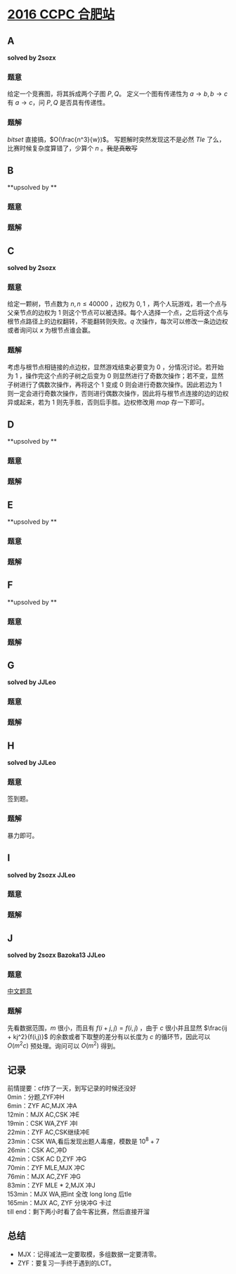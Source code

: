 # [2016 CCPC 合肥站](https://vjudge.net/contest/399651)

## **A**

**solved by 2sozx**

### 题意

给定一个竞赛图，将其拆成两个子图 $P,Q$。 定义一个图有传递性为 $a\to b,b\to c$ 有 $a\to c$，问 $P,Q$ 是否具有传递性。

### 题解

$bitset$ 直接搞，$O(\frac{n^3}{w})$。
写题解时突然发现这不是必然 $Tle$ 了么，比赛时候复杂度算错了，少算个 $n$ 。<del>我是真敢写</del>

## **B**

**upsolved by **

### 题意



### 题解



## **C**

**solved by 2sozx**

### 题意

给定一颗树，节点数为 $n,n\le 40000$ ，边权为 $0, 1$ ，两个人玩游戏，若一个点与父亲节点的边权为 $1$ 则这个节点可以被选择。每个人选择一个点，之后将这个点与根节点路径上的边权翻转，不能翻转则失败。$q$ 次操作，每次可以修改一条边边权或者询问以 $x$ 为根节点谁会赢。

### 题解

考虑与根节点相链接的点边权，显然游戏结束必要变为 $0$ ，分情况讨论。若开始为 $1$ ，操作完这个点的子树之后变为 $0$ 则显然进行了奇数次操作；若不变，显然子树进行了偶数次操作，再将这个 $1$ 变成 $0$ 则会进行奇数次操作。因此若边为 $1$ 则一定会进行奇数次操作，否则进行偶数次操作，因此将与根节点连接的边的边权异或起来，若为 $1$ 则先手胜，否则后手胜。边权修改用 $map$ 存一下即可。

## **D**

**upsolved by **

### 题意



### 题解



## **E**

**upsolved by **

### 题意



### 题解



## **F**

**upsolved by **

### 题意



### 题解



## **G**

**solved by JJLeo**

### 题意



### 题解



## **H**

**solved by JJLeo**

### 题意

签到题。

### 题解

暴力即可。

## **I**

**solved by 2sozx JJLeo**

### 题意



### 题解



## **J**

**solved by 2sozx Bazoka13 JJLeo**

### 题意

[中文题意](http://acm.hdu.edu.cn/showproblem.php?pid=5970)

### 题解

先看数据范围，$m$ 很小，而且有 $f(i + j, j) = f(i, j)$ ，由于 $c$ 很小并且显然 $\frac{ij + kj^2}{f(i,j)}$ 的余数或者下取整的差分有以长度为 $c$ 的循环节，因此可以 $O(m^2c)$ 预处理。询问可以 $O(m^2)$ 得到。

## **记录**

前情提要：cf炸了一天，到写记录的时候还没好<br>
0min：分题,ZYF冲H<br>
6min：ZYF AC,MJX 冲A<br>
12min：MJX AC,CSK 冲E<br>
19min：CSK WA,ZYF 冲I<br>
22min：ZYF AC,CSK继续冲E<br>
23min：CSK WA,看后发现出题人毒瘤，模数是 $10^8 + 7$<br>
26min：CSK AC,冲D<br>
42min：CSK AC D,ZYF 冲G<br>
70min：ZYF MLE,MJX 冲C<br>
76min：MJX AC,ZYF 冲G<br>
83min：ZYF MLE * 2,MJX 冲J<br>
153min：MJX WA,把int 全改 long long 后tle<br>
165min：MJX AC, ZYF 分块冲G 卡过<br>
till end：剩下两小时看了会牛客比赛，然后直接开溜<br>

## **总结**

  * MJX：记得减法一定要取模，多组数据一定要清零。
  * ZYF：要复习一手终于遇到的LCT。